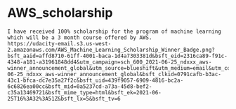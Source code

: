# AWS_scholarship
    I have received 100% scholarship for the program of machine learning which will be a 3 month course offered by AWS.
    https://udacity-email.s3.us-west-2.amazonaws.com/AWS_Machine_Learning_Scholarship_Winner_Badge.png?bsft_aaid=affd8710-61ff-4001-baca-1d4a7303381d&bsft_eid=2316ca89-f91c-4348-a181-a31961848dd4&utm_campaign=sch_600_2021-06-25_ndxxx_aws-winner_announcement_global&utm_source=blueshift&utm_medium=email&utm_content=sch_600_2021-06-25_ndxxx_aws-winner_announcement_global&bsft_clkid=0791cafb-b3ac-43c1-bfca-dc7e35a27f2c&bsft_uid=439f9057-6909-4816-bc2a-6c6826ea00cc&bsft_mid=0a5237cd-a73a-45d8-bef2-c35a13469721&bsft_mime_type=html&bsft_ek=2021-06-25T16%3A32%3A51Z&bsft_lx=5&bsft_tv=6
    
    
